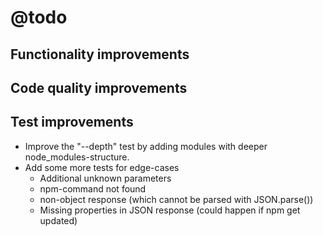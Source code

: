 # @todo

## Functionality improvements

## Code quality improvements

## Test improvements

- Improve the "--depth" test by adding modules with deeper node_modules-structure.
- Add some more tests for edge-cases
  - Additional unknown parameters
  - npm-command not found
  - non-object response (which cannot be parsed with JSON.parse())
  - Missing properties in JSON response (could happen if npm get updated)
